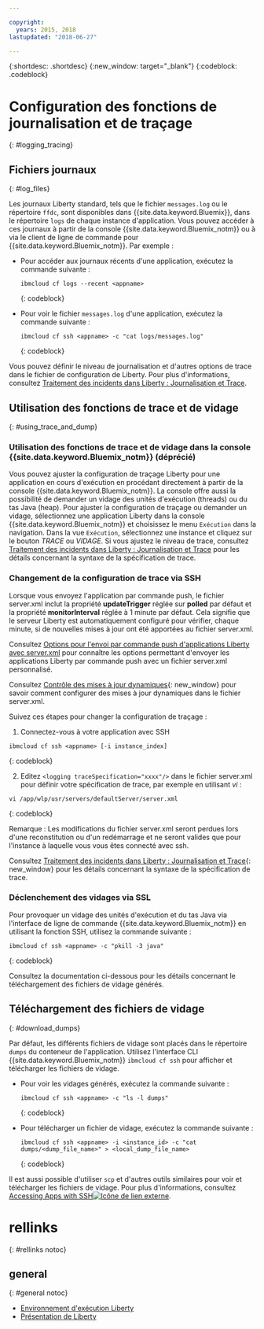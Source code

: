 ```yaml
---

copyright:
  years: 2015, 2018
lastupdated: "2018-06-27"

---
```


{:shortdesc: .shortdesc}
{:new_window: target="_blank"}
{:codeblock: .codeblock}

# Configuration des fonctions de journalisation et de traçage
{: #logging_tracing}

## Fichiers journaux
{: #log_files}

Les journaux Liberty standard, tels que le fichier `messages.log` ou le répertoire `ffdc`, sont disponibles dans {{site.data.keyword.Bluemix}}, dans le répertoire `logs` de chaque instance d'application. Vous pouvez accéder à ces journaux à partir de la console {{site.data.keyword.Bluemix_notm}} ou à via le client de ligne de commande pour {{site.data.keyword.Bluemix_notm}}. Par exemple :

* Pour accéder aux journaux récents d'une application, exécutez la commande suivante :

  ```
  ibmcloud cf logs --recent <appname>
  ```
  {: codeblock}


* Pour voir le fichier `messages.log` d'une application, exécutez la commande suivante :

  ```
  ibmcloud cf ssh <appname> -c "cat logs/messages.log"
  ```
  {: codeblock}

Vous pouvez définir le niveau de journalisation et d'autres options de trace dans le fichier de configuration de Liberty. Pour plus d'informations, consultez [Traitement des incidents dans Liberty : Journalisation et Trace](http://www.ibm.com/support/knowledgecenter/SSEQTP_liberty/com.ibm.websphere.wlp.doc/ae/rwlp_logging.html).

## Utilisation des fonctions de trace et de vidage
{: #using_trace_and_dump}

### Utilisation des fonctions de trace et de vidage dans la console {{site.data.keyword.Bluemix_notm}} (déprécié)

Vous pouvez ajuster la configuration de traçage Liberty pour une application en cours d'exécution en procédant directement à partir de la console {{site.data.keyword.Bluemix_notm}}. La console offre aussi la possibilité de demander un vidage des unités d'exécution (threads) ou du tas Java (heap). Pour ajuster la configuration de traçage ou demander un vidage, sélectionnez une application Liberty dans la console {{site.data.keyword.Bluemix_notm}} et choisissez le menu `Exécution` dans la navigation. Dans la vue `Exécution`, sélectionnez une instance et cliquez sur le bouton *TRACE* ou *VIDAGE*. Si vous ajustez le niveau de trace, consultez [Traitement des incidents dans Liberty : Journalisation et Trace](http://www.ibm.com/support/knowledgecenter/SSEQTP_liberty/com.ibm.websphere.wlp.doc/ae/rwlp_logging.html) pour les détails concernant la syntaxe de la spécification de trace.

### Changement de la configuration de trace via SSH

Lorsque vous envoyez l'application par commande push, le fichier server.xml inclut la propriété **updateTrigger** réglée sur **polled** par défaut et la propriété **monitorInterval** réglée à 1 minute par défaut. Cela signifie que le serveur Liberty est automatiquement configuré pour vérifier, chaque minute, si de nouvelles mises à jour ont été apportées au fichier server.xml.

Consultez [Options pour l'envoi par commande push d'applications Liberty avec server.xml](https://console.ng.bluemix.net/docs/runtimes/liberty/optionsForPushing.html#options_for_pushing) pour connaître les options permettant d'envoyer les applications Liberty par commande push avec un fichier server.xml personnalisé.

Consultez [Contrôle des mises à jour dynamiques](https://www.ibm.com/support/knowledgecenter/SSEQTP_liberty/com.ibm.websphere.wlp.doc/ae/twlp_setup_dyn_upd.html){: new_window} pour savoir comment configurer des mises à jour dynamiques dans le fichier server.xml.

Suivez ces étapes pour changer la configuration de traçage :

1. Connectez-vous à votre application avec SSH

  ```
 ibmcloud cf ssh <appname> [-i instance_index]
  ```
  {: codeblock}

2. Editez `<logging traceSpecification="xxxx"/>` dans le fichier server.xml pour définir votre spécification de trace, par exemple en utilisant *vi* :

  ```
vi /app/wlp/usr/servers/defaultServer/server.xml
  ```
  {: codeblock}

Remarque : Les modifications du fichier server.xml seront perdues lors d'une reconstitution ou d'un redémarrage et ne seront valides que pour l'instance à laquelle vous vous êtes connecté avec ssh.

Consultez [Traitement des incidents dans Liberty : Journalisation et Trace](http://www.ibm.com/support/knowledgecenter/SSEQTP_liberty/com.ibm.websphere.wlp.doc/ae/rwlp_logging.html){: new_window} pour les détails concernant la syntaxe de la spécification de trace.

### Déclenchement des vidages via SSL

Pour provoquer un vidage des unités d'exécution et du tas Java via l'interface de ligne de commande {{site.data.keyword.Bluemix_notm}} en utilisant la fonction SSH, utilisez la commande suivante :

  ```
 ibmcloud cf ssh <appname> -c "pkill -3 java"
  ```
  {: codeblock}

Consultez la documentation ci-dessous pour les détails concernant le téléchargement des fichiers de vidage générés.

## Téléchargement des fichiers de vidage
{: #download_dumps}

Par défaut, les différents fichiers de vidage sont placés dans le répertoire `dumps` du conteneur de l'application. Utilisez l'interface CLI {{site.data.keyword.Bluemix_notm}} `ibmcloud cf ssh` pour afficher et télécharger les fichiers de vidage.

* Pour voir les vidages générés, exécutez la commande suivante :

  ```
  ibmcloud cf ssh <appname> -c "ls -l dumps"
  ```
  {: codeblock}

* Pour télécharger un fichier de vidage, exécutez la commande suivante :

  ```
  ibmcloud cf ssh <appname> -i <instance_id> -c "cat dumps/<dump_file_name>" > <local_dump_file_name>
  ```
  {: codeblock}

Il est aussi possible d'utiliser `scp` et d'autres outils similaires pour voir et télécharger les fichiers de vidage. Pour plus d'informations, consultez [Accessing Apps with SSH![Icône de lien externe](../../icons/launch-glyph.svg "Icône de lien externe")](https://docs.cloudfoundry.org/devguide/deploy-apps/ssh-apps.html).

# rellinks
{: #rellinks notoc}
## general
{: #general notoc}
* [Environnement d'exécution Liberty](index.html)
* [Présentation de Liberty](https://www.ibm.com/support/knowledgecenter/SSEQTP_liberty/com.ibm.websphere.wlp.doc/ae/cwlp_about.html)
